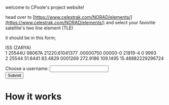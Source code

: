 welcome to CPoole's project website!

head over to [https://www.celestrak.com/NORAD/elements/](https://www.celestrak.com/NORAD/elements/) and select your favorite satellite's two line element (TLE)

it should be in this form;

ISS (ZARYA)             
1 25544U 98067A   21220.61041377  .00000750  00000-0  21819-4 0  9993  
2 25544  51.6441  83.4829 0001269 272.9186 109.1495 15.48882229296724

<!---
<input type="text" id="tle" name="tle"/>
--->

<!---
<p>Click the button to display a dialog box which will ask for your TLE.</p>
--->

<form>
  <div>
    <label for="myText">Choose a username: </label>
    <input type="text" id="myText" name="name">
  </div>
  <div>
    <button onclick="myFunction(tle)">Submit</button>
  </div>
</form>

<!---
<p id="demo"></p>
--->

<script>
function myFunction(tle) {
  //var tle = window.prompt("Paste your TLE: ");
  //var tle = document.getElementById("myText").value
  const myArrLines = tle.split("\n");
  satelliteName = myArrLines[0];
  //catalogNum = myArr[];
  //classification = myArr[];
  window.alert("Your TLE is " + tle + "\n" + "it's name is " + satelliteName);
}
</script>

# How it works
